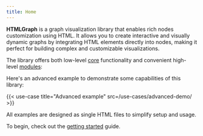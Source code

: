 ```yaml
---
title: Home
---
```


**HTMLGraph** is a graph visualization library that enables rich nodes customization using HTML.
It allows you to create interactive and visually dynamic graphs by integrating HTML
elements directly into nodes, making it perfect for building complex and customizable visualizations.

The library offers both low-level [core](/canvas) functionality and convenient high-level [modules](/modules):

Here's an advanced example to demonstrate some capabilities of this library:

{{< use-case title="Advanced example" src=/use-cases/advanced-demo/ >}}

All examples are designed as single HTML files to simplify setup and usage.

To begin, check out the [getting started](/getting-started) guide.
